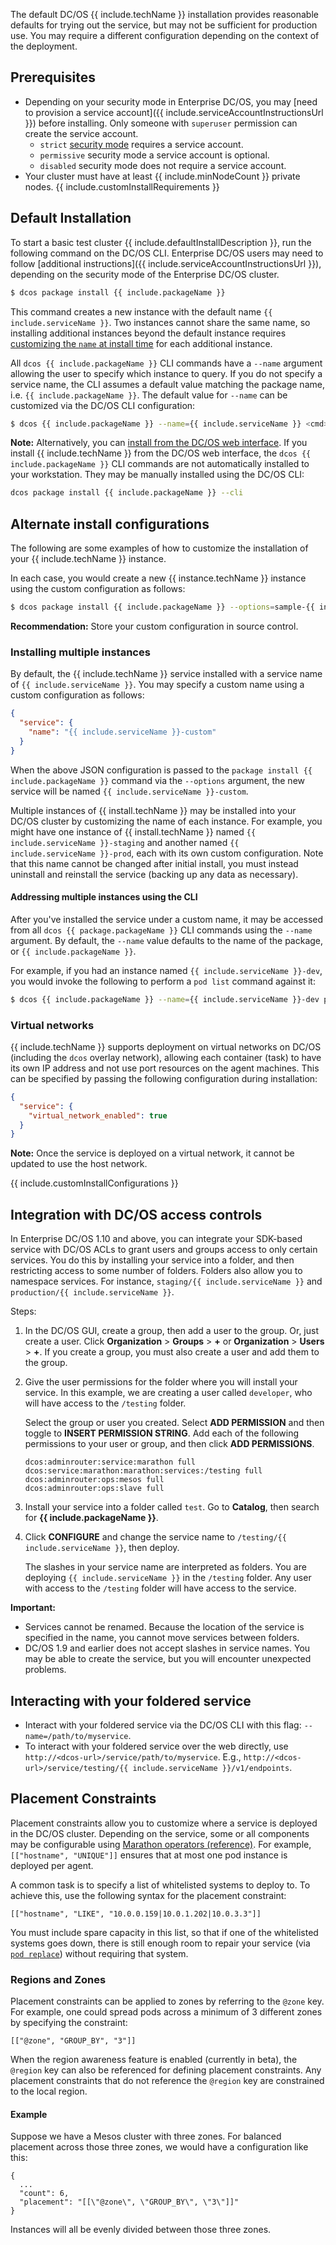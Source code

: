 The default DC/OS {{ include.techName }} installation provides reasonable defaults for trying out the service, but may not be sufficient for production use. You may require a different configuration depending on the context of the deployment.

## Prerequisites

- Depending on your security mode in Enterprise DC/OS, you may [need to provision a service account]({{ include.serviceAccountInstructionsUrl }}) before installing. Only someone with `superuser` permission can create the service account.
	- `strict` [security mode](https://docs.mesosphere.com/latest/installing/custom/configuration-parameters/#security) requires a service account.
	- `permissive` security mode a service account is optional.
	- `disabled` security mode does not require a service account.
- Your cluster must have at least {{ include.minNodeCount }} private nodes.
{{ include.customInstallRequirements }}

## Default Installation

To start a basic test cluster {{ include.defaultInstallDescription }}, run the following command on the DC/OS CLI. Enterprise DC/OS users may need to follow [additional instructions]({{ include.serviceAccountInstructionsUrl }}), depending on the security mode of the Enterprise DC/OS cluster.

```bash
$ dcos package install {{ include.packageName }}
```

This command creates a new instance with the default name `{{ include.serviceName }}`. Two instances cannot share the same name, so installing additional instances beyond the default instance requires [customizing the `name` at install time](#custom-installation) for each additional instance.

All `dcos {{ include.packageName }}` CLI commands have a `--name` argument allowing the user to specify which instance to query. If you do not specify a service name, the CLI assumes a default value matching the package name, i.e. `{{ include.packageName }}`. The default value for `--name` can be customized via the DC/OS CLI configuration:

```bash
$ dcos {{ include.packageName }} --name={{ include.serviceName }} <cmd>
```

**Note:** Alternatively, you can [install from the DC/OS web interface](https://docs.mesosphere.com/latest/deploying-services/install/). If you install {{ include.techName }} from the DC/OS web interface, the `dcos {{ include.packageName }}` CLI commands are not automatically installed to your workstation. They may be manually installed using the DC/OS CLI:

```bash
dcos package install {{ include.packageName }} --cli
```

## Alternate install configurations

The following are some examples of how to customize the installation of your {{ include.techName }} instance.

In each case, you would create a new {{ instance.techName }} instance using the custom configuration as follows:

```bash
$ dcos package install {{ include.packageName }} --options=sample-{{ include.serviceName }}.json
```

**Recommendation:** Store your custom configuration in source control.

### Installing multiple instances

By default, the {{ include.techName }} service installed with a service name of `{{ include.serviceName }}`. You may specify a custom name using a custom configuration as follows:

```json
{
  "service": {
    "name": "{{ include.serviceName }}-custom"
  }
}
```

When the above JSON configuration is passed to the `package install {{ include.packageName }}` command via the `--options` argument, the new service will be named `{{ include.serviceName }}-custom`.

Multiple instances of {{ install.techName }} may be installed into your DC/OS cluster by customizing the name of each instance. For example, you might have one instance of {{ install.techName }} named `{{ include.serviceName }}-staging` and another named `{{ include.serviceName }}-prod`, each with its own custom configuration. Note that this name cannot be changed after initial install, you must instead uninstall and reinstall the service (backing up any data as necessary).

#### Addressing multiple instances using the CLI

After you've installed the service under a custom name, it may be accessed from all `dcos {{ package.packageName }}` CLI commands using the `--name` argument. By default, the `--name` value defaults to the name of the package, or `{{ include.packageName }}`.

For example, if you had an instance named `{{ include.serviceName }}-dev`, you would invoke the following to perform a `pod list` command against it:

```bash
$ dcos {{ include.packageName }} --name={{ include.serviceName }}-dev pod list
```

### Virtual networks

{{ include.techName }} supports deployment on virtual networks on DC/OS (including the `dcos` overlay network), allowing each container (task) to have its own IP address and not use port resources on the agent machines. This can be specified by passing the following configuration during installation:

```json
{
  "service": {
    "virtual_network_enabled": true
  }
}
```

**Note:** Once the service is deployed on a virtual network, it cannot be updated to use the host network.

{{ include.customInstallConfigurations }}

## Integration with DC/OS access controls

In Enterprise DC/OS 1.10 and above, you can integrate your SDK-based service with DC/OS ACLs to grant users and groups access to only certain services. You do this by installing your service into a folder, and then restricting access to some number of folders. Folders also allow you to namespace services. For instance, `staging/{{ include.serviceName }}` and `production/{{ include.serviceName }}`.

Steps:

1. In the DC/OS GUI, create a group, then add a user to the group. Or, just create a user. Click **Organization** > **Groups** > **+** or **Organization** > **Users** > **+**. If you create a group, you must also create a user and add them to the group.
1. Give the user permissions for the folder where you will install your service. In this example, we are creating a user called `developer`, who will have access to the `/testing` folder.

     Select the group or user you created. Select **ADD PERMISSION** and then toggle to **INSERT PERMISSION STRING**. Add each of the following permissions to your user or group, and then click **ADD PERMISSIONS**.

     ```
     dcos:adminrouter:service:marathon full
     dcos:service:marathon:marathon:services:/testing full
     dcos:adminrouter:ops:mesos full
     dcos:adminrouter:ops:slave full
     ```

1. Install your service into a folder called `test`. Go to **Catalog**, then search for **{{ include.packageName }}**.
1. Click **CONFIGURE** and change the service name to `/testing/{{ include.serviceName }}`, then deploy.

     The slashes in your service name are interpreted as folders. You are deploying `{{ include.serviceName }}` in the `/testing` folder. Any user with access to the `/testing` folder will have access to the service.

**Important:**
- Services cannot be renamed. Because the location of the service is specified in the name, you cannot move services between folders.
- DC/OS 1.9 and earlier does not accept slashes in service names. You may be able to create the service, but you will encounter unexpected problems.

## Interacting with your foldered service

- Interact with your foldered service via the DC/OS CLI with this flag: `--name=/path/to/myservice`.
- To interact with your foldered service over the web directly, use `http://<dcos-url>/service/path/to/myservice`. E.g., `http://<dcos-url>/service/testing/{{ include.serviceName }}/v1/endpoints`.

## Placement Constraints

Placement constraints allow you to customize where a service is deployed in the DC/OS cluster. Depending on the service, some or all components may be configurable using [Marathon operators (reference)](http://mesosphere.github.io/marathon/docs/constraints.html). For example, `[["hostname", "UNIQUE"]]` ensures that at most one pod instance is deployed per agent.

A common task is to specify a list of whitelisted systems to deploy to. To achieve this, use the following syntax for the placement constraint:
```
[["hostname", "LIKE", "10.0.0.159|10.0.1.202|10.0.3.3"]]
```

You must include spare capacity in this list, so that if one of the whitelisted systems goes down, there is still enough room to repair your service (via [`pod replace`](#replace-a-pod)) without requiring that system.

### Regions and Zones

Placement constraints can be applied to zones by referring to the `@zone` key. For example, one could spread pods across a minimum of 3 different zones by specifying the constraint:
```
[["@zone", "GROUP_BY", "3"]]
```

When the region awareness feature is enabled (currently in beta), the `@region` key can also be referenced for defining placement constraints. Any placement constraints that do not reference the `@region` key are constrained to the local region.

#### Example

Suppose we have a Mesos cluster with three zones. For balanced placement across those three zones, we would have a configuration like this:

```
{
  ...
  "count": 6,
  "placement": "[[\"@zone\", \"GROUP_BY\", \"3\"]]"
}
```

Instances will all be evenly divided between those three zones.
